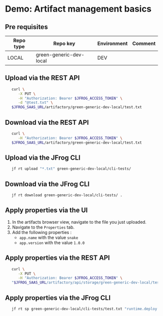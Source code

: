 # Demo: Artifact management basics

## Pre requisites

Repo type | Repo key | Environment | Comment
---|---|---|---
LOCAL | green-generic-dev-local | DEV |

## Upload via the REST API

```bash
   curl \
      -X PUT \
      -H "Authorization: Bearer $JFROG_ACCESS_TOKEN" \
      -d "@test.txt" \
   $JFROG_SAAS_URL/artifactory/green-generic-dev-local/test.txt
```

## Download via the REST API

```bash
   curl \
      -H "Authorization: Bearer $JFROG_ACCESS_TOKEN" \
   $JFROG_SAAS_URL/artifactory/green-generic-dev-local/test.txt
```

## Upload via the JFrog CLI

```bash
   jf rt upload "*.txt" green-generic-dev-local/cli-tests/
```

## Download via the JFrog CLI

```bash
   jf rt download green-generic-dev-local/cli-tests/ .
```

## Apply properties via the UI

1. In the artifacts browser view, navigate to the file you just uploaded.
2. Navigate to the `Properties` tab.
3. Add the following properties :
   + `app.name` with the value `snake`
   + `app.version` with the value `1.0.0`

## Apply properties via the REST API

```bash
   curl \
      -X PUT \
      -H "Authorization: Bearer $JFROG_ACCESS_TOKEN" \
   "$JFROG_SAAS_URL/artifactory/api/storage/green-generic-dev-local/test.txt?properties=os=win,linux;qa=done"
```

## Apply properties via the JFrog CLI

```bash
   jf rt sp green-generic-dev-local/cli-tests/test.txt "runtime.deploy.datetime=20240219_08000;runtime.deploy.account=robot_sa"
```
